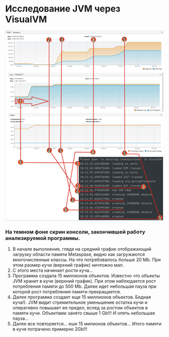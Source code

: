 # Исследование JVM через VisualVM

![](mmm.png)

### На темном фоне скрин консоли, закончившей работу анализируемой программы.

1. В начале выполнения, глядя на средний график отображающий загрузку области памяти Metaspase,
видно как загружаются многочисленные классы. На что потребовалось больше 20 Mb. При этом размер кучи (верхний график)
ничтожно мал.
2. С этого места начинает рости куча...
3. Программа создала 15 миллионов объектов. Известно что объекты JVM хранит в куче (верхний график). При этом наблюдается
рост потребления памяти до 500 Mb. Далее идет небольшая пауза при которой рост потребления памяти прекращается.
4. Далее программа создает еще 15 миллионов объектов. Бедная куча!). JVM видит стремительное уменьшение остатка кучи и оперативно
повышает ее предел, вслед за ростом объектов в памяти кучи. Объектами занято свыше 1 Gb!!! И опять небольшая пауза...
5. Далее все повторяется... еше 15 милионов объектов... Итого памяти в куче потрачено примерно 2Gb!!!

